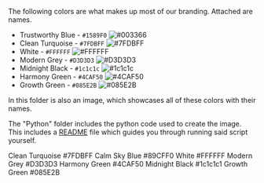 The following colors are what makes up most of our branding. Attached are names.




- Trustworthy Blue - `#1589F0` ![#003366](https://placehold.co/5/003366/003366.png) 
- Clean Turquoise - `#7FDBFF` ![#7FDBFF](https://placehold.co/5/7FDBFF/7FDBFF.png)
- White - `#FFFFFF` ![#FFFFFF](https://placehold.co/5/FFFFFF/FFFFFF.png)
- Modern Grey - `#D3D3D3` ![#D3D3D3](https://placehold.co/5/D3D3D3/D3D3D3.png)
- Midnight Black - `#1c1c1c` ![#1c1c1c](https://placehold.co/5/1c1c1c/1c1c1c.png)
- Harmony Green - `#4CAF50` ![#4CAF50](https://placehold.co/5/4CAF50/4CAF50.png)
- Growth Green - `#085E2B` ![#085E2B](https://placehold.co/5/085E2B/085E2B.png)

In this folder is also an image, which showcases all of these colors with their names.

The "Python" folder includes the python code used to create the image. This includes a [README](./python/README.md) file which guides you through running said script yourself.


Clean Turquoise	#7FDBFF
Calm Sky Blue	#89CFF0
White	#FFFFFF
Modern Grey	#D3D3D3
Harmony Green	#4CAF50
Midnight Black	#1c1c1c1
Growth Green	#085E2B